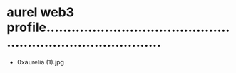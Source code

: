 # aurel web3 profile.................................................................................
- 0xaurelia (1).jpg
